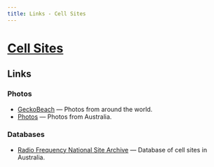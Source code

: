 ```yaml
---
title: Links - Cell Sites
---
```


# [Cell Sites](./)

## Links

### Photos

* [GeckoBeach](http://www.geckobeach.com/cellular/cellpixs/) — Photos from around the world.
* [Photos](https://web.archive.org/web/20060305010340/http://home.iprimus.com.au/cridland/cellphotos.htm) — Photos from Australia.

### Databases

* [Radio Frequency National Site Archive](http://www.rfnsa.com.au/) — Database of cell sites in Australia.
